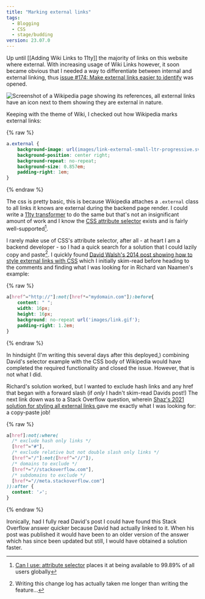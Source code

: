 ```yaml
---
title: "Marking external links"
tags:
  - Blogging
  - CSS
  - stage/budding
version: 23.07.0
---
```


Up until [[Adding Wiki Links to 11ty]] the majority of links on this website where external. With increasing usage of Wiki Links however, it soon became obvious that I needed a way to differentiate between internal and external linking, thus [issue #174: Make external links easier to identify](https://github.com/photogabble/website/issues/174) was opened.

![Screenshot of a Wikipedia page showing its references, all external links have an icon next to them showing they are external in nature.](/img/marking-external-links-wikipedia.png "The external link icon seems to be as universal as the PDF icon")

Keeping with the theme of Wiki, I checked out how Wikipedia marks external links: 

{% raw %}
```css
a.external {
    background-image: url(images/link-external-small-ltr-progressive.svg);
    background-position: center right;
    background-repeat: no-repeat;
    background-size: 0.857em;
    padding-right: 1em;
}
```
{% endraw %}

The css is pretty basic, this is because Wikipedia attaches a `.external` class to all links it knows are external during the backend page render. I could write a [11ty transformer](https://www.11ty.dev/docs/config/#transforms) to do the same but that's not an insignificant amount of work and I know the [CSS attribute selector](https://www.w3.org/TR/selectors-3/#attribute-selectors) exists and is fairly well-supported[^1].

I rarely make use of CSS's attribute selector, after all - at heart I am a backend developer - so I had a quick search for a solution that I could lazily copy and paste[^2]. I quickly found [David Walsh's 2014 post showing how to style external links with CSS](https://davidwalsh.name/external-links-css) which I initially skim-read before heading to the comments and finding what I was looking for in Richard van Naamen's example:

{% raw %}
```css
a[href^="http://"]:not([href*="mydomain.com"]):before{ 
    content: " ";
    width: 16px;
    height: 16px;
    background: no-repeat url('images/link.gif'); 
    padding-right: 1.2em;
}
```
{% endraw %}

In hindsight (I'm writing this several days after this deployed,) combining David's selector example with the CSS body of Wikipedia would have completed the required functionality and closed the issue. However, that is not what I did.

Richard's solution worked, but I wanted to exclude hash links and any href that began with a forward slash (if *only* I hadn't skim-read Davids post!) The next link down was to a Stack Overflow question, wherein [Shaz's 2021 solution for styling all external links ](https://stackoverflow.com/a/5379820/1225977) gave me exactly what I was looking for: a copy-paste job!

{% raw %}
```css
a[href]:not(:where(
  /* exclude hash only links */
  [href^="#"],
  /* exclude relative but not double slash only links */
  [href^="/"]:not([href^="//"]),
  /* domains to exclude */
  [href*="//stackoverflow.com"],
  /* subdomains to exclude */
  [href*="//meta.stackoverflow.com"]
)):after {
  content: '↗️';
}
```
{% endraw %}

Ironically, had I fully read David's post I could have found this Stack Overflow answer quicker because David had actually linked to it. When his post was published it would have been to an older version of the answer which has since been updated but still, I would have obtained a solution faster.

[^1]: [Can I use: attribute selector](https://caniuse.com/?search=attribute%20selector) places it at being available to 99.89% of all users globally
[^2]: Writing this change log has actually taken me longer than writing the feature...
